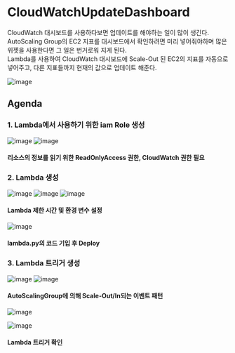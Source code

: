 # CloudWatchUpdateDashboard

CloudWatch 대시보드를 사용하다보면 업데이트를 해야하는 일이 많이 생긴다.  <br>
AutoScaling Group의 EC2 지표를 대시보드에서 확인하려면 미리 넣어줘야하며 많은 위젯을 사용한다면 그 일은 번거로워 지게 된다. <br>
Lambda를 사용하여 CloudWatch 대시보드에 Scale-Out 된 EC2의 지표를 자동으로 넣어주고, 다른 지표들까지 현재의 값으로 업데이트 해준다. <br>


![image](https://user-images.githubusercontent.com/43159901/171341416-d5c734e3-a5cc-4631-9459-20d129339d80.png)


## Agenda

### 1. Lambda에서 사용하기 위한 iam Role 생성 
![image](https://user-images.githubusercontent.com/43159901/171341773-d09dc4ba-4967-4f12-8142-215fe8ba8e1a.png)
![image](https://user-images.githubusercontent.com/43159901/171341857-80bba59f-e61d-46e1-a657-98b1dc399115.png)

#### 리소스의 정보를 읽기 위한 ReadOnlyAccess 권한, CloudWatch 권한 필요


### 2. Lambda 생성
![image](https://user-images.githubusercontent.com/43159901/171344485-5a079f10-be56-460e-a380-6e4a62390c5a.png)
![image](https://user-images.githubusercontent.com/43159901/171342295-a29e0415-f90c-47d6-b739-4389ba337bf3.png)
![image](https://user-images.githubusercontent.com/43159901/171342454-d3dc8021-199b-4380-b89b-e650cd5924c6.png)
#### Lambda 제한 시간 및 환경 변수 설정
![image](https://user-images.githubusercontent.com/43159901/171342599-73d8c24a-e974-466d-83c2-3eb28488f8fe.png)
#### lambda.py의 코드 기입 후 Deploy

### 3. Lambda 트리거 생성
![image](https://user-images.githubusercontent.com/43159901/171342786-0e931228-4d22-421d-8e7b-e37874a85efd.png)
![image](https://user-images.githubusercontent.com/43159901/171344149-6ba0e07e-0019-4284-a9b0-9f87198ce04a.png)
#### AutoScalingGroup에 의해 Scale-Out/In되는 이벤트 패턴

![image](https://user-images.githubusercontent.com/43159901/171344264-ec69334d-8718-42c8-99c7-208f9f667bc5.png)

![image](https://user-images.githubusercontent.com/43159901/171344569-230c26f5-ffb3-4748-b21a-b330f7522c32.png)
#### Lambda 트리거 확인


#### 

